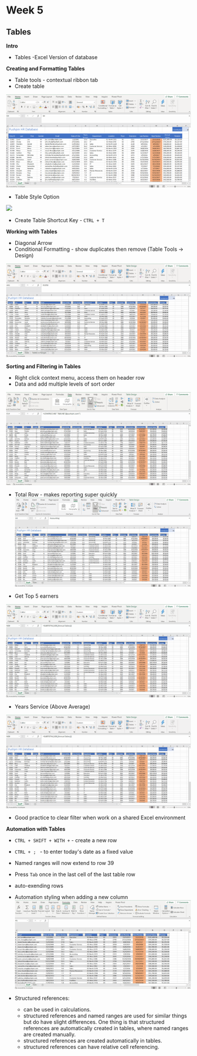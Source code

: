 # Week 5
## Tables

**Intro**
* Tables -Excel Version of database

**Creating and Formatting Tables**
* Table tools - contextual ribbon tab
* Create table

![](screenshot/create-table-1.gif)

* Table Style Option

![](screenshot/table-style-options.gif)

* Create Table Shortcut Key - `CTRL + T`

**Working with Tables**
* Diagonal Arrow
* Conditional Formatting - show duplicates then remove (Table Tools -> Design)

![](screenshot/remove-duplicates.gif)

**Sorting and Filtering in Tables**
* Right click context menu, access them on header row 
* Data and add multiple levels of sort order

![](screenshot/sort-data-level.gif)

* Total Row - makes reporting super quickly
![](screenshot/total-row.gif)

* Get Top 5 earners

![](screenshot/top-5-earners.gif)

* Years Service (Above Average)

![](screenshot/above-average-years-service.gif)

* Good practice to clear filter when work on a shared Excel environment

**Automation with Tables**
* `CTRL + SHIFT + WITH +` - create a new row
* `CTRL + ; ` - to enter today's date as a fixed value
* Named ranges will now extend to row 39
* Press `Tab` once in the last cell of the last table row
* auto-exending rows

* Automation styling when adding a new column
![](screenshot/automation-styling.gif)

* Structured references:
	* can be used in calculations.
	* structured references and named ranges are used for similar things but do have slight differences. One thing is that structured references are automatically created in tables, where named ranges are created manually.
	* structured references are created automatically in tables.
	* structured references can have relative cell referencing.